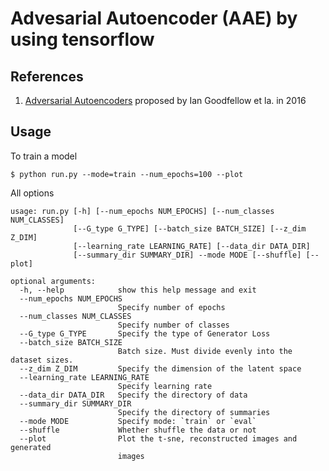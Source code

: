 # Advesarial Autoencoder (AAE) by using tensorflow

References
----------

1. [Adversarial Autoencoders](https://arxiv.org/abs/1511.05644) proposed by Ian Goodfellow et la. in 2016


Usage
-----

To train a model

	$ python run.py --mode=train --num_epochs=100 --plot

All options
```
usage: run.py [-h] [--num_epochs NUM_EPOCHS] [--num_classes NUM_CLASSES]
              [--G_type G_TYPE] [--batch_size BATCH_SIZE] [--z_dim Z_DIM]
              [--learning_rate LEARNING_RATE] [--data_dir DATA_DIR]
              [--summary_dir SUMMARY_DIR] --mode MODE [--shuffle] [--plot]

optional arguments:
  -h, --help            show this help message and exit
  --num_epochs NUM_EPOCHS
                        Specify number of epochs
  --num_classes NUM_CLASSES
                        Specify number of classes
  --G_type G_TYPE       Specify the type of Generator Loss
  --batch_size BATCH_SIZE
                        Batch size. Must divide evenly into the dataset sizes.
  --z_dim Z_DIM         Specify the dimension of the latent space
  --learning_rate LEARNING_RATE
                        Specify learning rate
  --data_dir DATA_DIR   Specify the directory of data
  --summary_dir SUMMARY_DIR
                        Specify the directory of summaries
  --mode MODE           Specify mode: `train` or `eval`
  --shuffle             Whether shuffle the data or not
  --plot                Plot the t-sne, reconstructed images and generated
                        images
```
